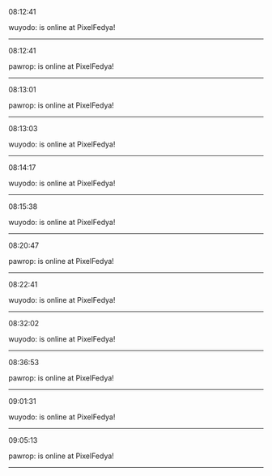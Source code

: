 08:12:41

wuyodo: is online at PixelFedya!

---

08:12:41

pawrop: is online at PixelFedya!

---

08:13:01

pawrop: is online at PixelFedya!

---

08:13:03

wuyodo: is online at PixelFedya!

---

08:14:17

wuyodo: is online at PixelFedya!

---

08:15:38

wuyodo: is online at PixelFedya!

---

08:20:47

pawrop: is online at PixelFedya!

---

08:22:41

wuyodo: is online at PixelFedya!

---

08:32:02

wuyodo: is online at PixelFedya!

---

08:36:53

pawrop: is online at PixelFedya!

---

09:01:31

wuyodo: is online at PixelFedya!

---

09:05:13

pawrop: is online at PixelFedya!

---

